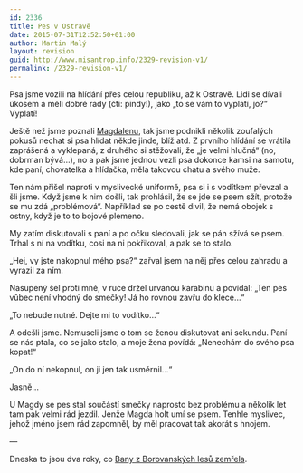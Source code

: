 ```yaml
---
id: 2336
title: Pes v Ostravě
date: 2015-07-31T12:52:50+01:00
author: Martin Malý
layout: revision
guid: http://www.misantrop.info/2329-revision-v1/
permalink: /2329-revision-v1/
---
```

Psa jsme vozili na hlídání přes celou republiku, až k Ostravě. Lidi se dívali úkosem a měli dobré rady (čti: pindy!), jako &#8222;to se vám to vyplatí, jo?&#8220; Vyplatí!

<!--more-->

Ještě než jsme poznali [Magdalenu](http://www.koira.cz/), tak jsme podnikli několik zoufalých pokusů nechat si psa hlídat někde jinde, blíž atd. Z prvního hlídání se vrátila zaprášená a vyklepaná, z druhého si stěžovali, že &#8222;je velmi hlučná&#8220; (no, dobrman bývá&#8230;), no a pak jsme jednou vezli psa dokonce kamsi na samotu, kde paní, chovatelka a hlídačka, měla takovou chatu a svého muže.

Ten nám přišel naproti v myslivecké uniformě, psa si i s vodítkem převzal a šli jsme. Když jsme k nim došli, tak prohlásil, že se jde se psem sžít, protože se mu zdá &#8222;problémová&#8220;. Například se po cestě divil, že nemá obojek s ostny, když je to to bojové plemeno.

My zatím diskutovali s paní a po očku sledovali, jak se pán sžívá se psem. Trhal s ní na vodítku, cosi na ni pokřikoval, a pak se to stalo.

&#8222;Hej, vy jste nakopnul mého psa?&#8220; zařval jsem na něj přes celou zahradu a vyrazil za ním.

Nasupený šel proti mně, v ruce držel urvanou karabinu a povídal: &#8222;Ten pes vůbec není vhodný do smečky! Já ho rovnou zavřu do klece&#8230;&#8220;

&#8222;To nebude nutné. Dejte mi to vodítko&#8230;&#8220;

A odešli jsme. Nemuseli jsme o tom se ženou diskutovat ani sekundu. Paní se nás ptala, co se jako stalo, a moje žena povídá: &#8222;Nenechám do svého psa kopat!&#8220;

&#8222;On do ní nekopnul, on ji jen tak usměrnil&#8230;&#8220;

Jasně&#8230;

U Magdy se pes stal součástí smečky naprosto bez problému a několik let tam pak velmi rád jezdil. Jenže Magda holt umí se psem. Tenhle myslivec, jehož jméno jsem rád zapomněl, by měl pracovat tak akorát s hnojem.

&#8212;

Dneska to jsou dva roky, co [Bany z Borovanských lesů zemřela](http://www.misantrop.info/zivot-dobrmanuv/).